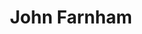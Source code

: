 ---
title: "John Farnham"
summary: "John Peter Farnham AO is a British-born Australian singer. Farnham was a teen pop idol from 1967 until 1979, billed until then as Johnny Farnham. He has since forged a career as an adult contemporary singer. His career has mostly been as a solo artist, although he replaced Glenn Shorrock as lead singer of Little River Band from 1982 to 1985.In September 1986, his solo single \"You're the Voice\" peaked at No. 1 on the Australian singles charts. The associated album, Whispering Jack, held the No. 1 position for a total of 25 weeks and is the third-highest-selling album in Australian history. Both the single and the album had top-ten success internationally, including No. 1 in Sweden.Farnham has become one of his country's best-known and most popular performers, and he is the only Australian artist to have a number-one record in five consecutive decades , with singles including \"Sadie \" in 1967, \"Raindrops Keep Fallin' on My Head\" in 1970, and \"Age of Reason\" in 1988; and albums Whispering Jack in 1986, Age of Reason in 1988, Chain Reaction in 1990, Then Again... in 1993, 33⅓ in 2000, and The Last Time in 2002. Along with touring with numerous artists, including The Seekers and international acts like Stevie Nicks and Lionel Richie, he released various collaborative albums: Tom Jones on Together in Concert ; Olivia Newton-John and Anthony Warlow, including Highlights from The Main Event ; Two Strong Hearts Live ; and Friends for Christmas .Farnham has been recognised by many honours and awards, including 1987 Australian of the Year, 1996 Officer of the Order of Australia, and 19 ARIA Awards, including his 2003 induction into the Hall of Fame.Starting with 1969, he was voted by TV Week readers as the 'King of Pop' for five consecutive years.Aside from his recording career, Farnham performed on stage with lead roles in Australian productions of Charlie Girl, Pippin and 1992's Jesus Christ Superstar. He starred in his own TV series and specials, including It's Magic , Bobby Dazzler, and Farnham and Byrne , and as a guest on numerous other popular shows such as The Don Lane Show, Countdown and Hey Hey It's Saturday.Australian rock historian Ian McFarlane described him as \"the most successful solo artist in the history of Australian rock and pop ... Farnham has retained an affable sense of humour and a simple, unpretentious 'everyman' charm which also makes him one of the most respected celebrities in Australian entertainment history.\""
image: "john-farnham.jpg"
apple_music_artist_url: "https://music.apple.com/gb/artist/john-farnham/16144416"
wikipedia_url: "https://en.wikipedia.org/wiki/John_Farnham"
---